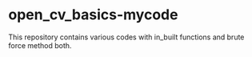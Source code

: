 # open_cv_basics-mycode
This repository contains various codes with in_built functions and brute force method both.
